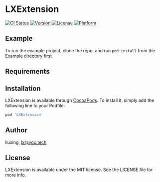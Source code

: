 # LXExtension

[![CI Status](https://img.shields.io/travis/liuxing/LXExtension.svg?style=flat)](https://travis-ci.org/liuxing/LXExtension)
[![Version](https://img.shields.io/cocoapods/v/LXExtension.svg?style=flat)](https://cocoapods.org/pods/LXExtension)
[![License](https://img.shields.io/cocoapods/l/LXExtension.svg?style=flat)](https://cocoapods.org/pods/LXExtension)
[![Platform](https://img.shields.io/cocoapods/p/LXExtension.svg?style=flat)](https://cocoapods.org/pods/LXExtension)

## Example

To run the example project, clone the repo, and run `pod install` from the Example directory first.

## Requirements

## Installation

LXExtension is available through [CocoaPods](https://cocoapods.org). To install
it, simply add the following line to your Podfile:

```ruby
pod 'LXExtension'
```

## Author

liuxing, lx@yoc.tech

## License

LXExtension is available under the MIT license. See the LICENSE file for more info.
